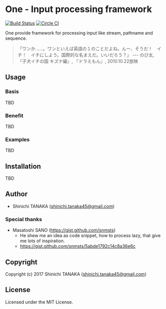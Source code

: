 # One - Input processing framework

[![Build Status](https://travis-ci.org/t-sin/one.svg?branch=master)](https://travis-ci.org/t-sin/one)
[![Circle CI](https://circleci.com/gh/t-sin/one.svg?style=svg)](https://circleci.com/gh/t-sin/one)

One provide framework for processing input like stream, pathname and sequence.


> 「ワンか……。ワンといえば英語の１のことだよね。んー、そうだ！　イチ！　イチにしよう。国際的な名まえだ。いいだろう？」
> --- のび太, 『子犬イチの国 キズナ編』, 『ドラえもん』, 2010.10.22放映


## Usage

### Basis

TBD

### Benefit

TBD

### Examples

TBD

## Installation

TBD

## Author

- Shinichi TANAKA (shinichi.tanaka45@gmail.com)

### Special thanks

- Masatoshi SANO (https://gist.github.com/snmsts)
    - He shew me an idea as code snippet, how to process lazy, that give me lots of inspiration.
    - https://gist.github.com/snmsts/5abde1792c14c8a36e6c

## Copyright

Copyright (c) 2017 Shinichi TANAKA (shinichi.tanaka45@gmail.com)

## License

Licensed under the MIT License.
